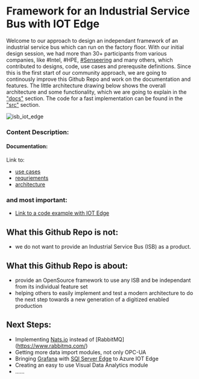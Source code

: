 # Framework for an Industrial Service Bus with IOT Edge

Welcome to our approach to design an independant framework of an industrial service bus which can run on the factory floor. With our initial design session, we had more than 30+ participants from various companies, like #Intel, #HPE, [#Senseering](https://senseering.de/) and many others, which contributed to designs, code, use cases and prerequsite definitions.
Since this is the first start of our community approach, we are going to continously improve this Github Repo and work on the documentation and features.
The little architecture drawing below shows the overall architecture and some functionality, which we are going to explain in the ["docs"](docs/README.md)  section. The code for a fast implementation can be found in the ["src"](src/README.md) section.

![isb_iot_edge](docs/img/isb_overall_arch.jpg) 

### Content Description:
#### Documentation:

Link to:
* [use cases](docs/USECASES.md) 
* [requriements](docs/REQUIREMENTS.md) 
* [architecture](docs/ARCHITECTURE.md)  

### and most important: 
* [Link to a code example with IOT Edge](src/README.md)

## What this Github Repo is not:
* we do not want to provide an Industrial Service Bus (ISB) as a product.

## What this Github Repo is about:
* provide an OpenSource framework to use any ISB and be independant from its individual feature set
* helping others to easily implement and test a modern architecture to do the next step towards a new generation of a digitized enabled production

## Next Steps:
* Implementing [Nats.io](https://nats.io/) instead of [RabbitMQ] (https://www.rabbitmq.com/)
* Getting more data import modules, not only OPC-UA
* Bringing [Grafana](https://grafana.com/) with [SQl Server Edge](https://azure.microsoft.com/de-de/services/sql-database-edge/) to Azure IOT Edge
* Creating an easy to use Visual Data Analytics module
*  ......





